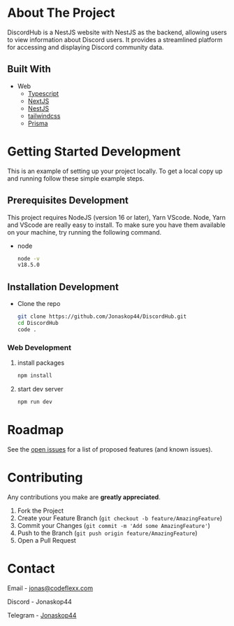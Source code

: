 # About The Project

DiscordHub is a NestJS website with NestJS as the backend, allowing users to view information about Discord users. It provides a streamlined platform for accessing and displaying Discord community data.

## Built With

- Web
  - [Typescript](https://www.npmjs.com/package/typescript)
  - [NextJS](https://nextjs.org/)
  - [NestJS](https://nestjs.com/)
  - [tailwindcss](https://www.npmjs.com/package/tailwindcss)
  - [Prisma](https://www.npmjs.com/package/prisma)

<!-- GETTING STARTED DEVELOPMENT  -->

# Getting Started Development

This is an example of setting up your project locally.
To get a local copy up and running follow these simple example steps.

## Prerequisites Development

This project requires NodeJS (version 16 or later), Yarn VScode. Node, Yarn and VScode are really easy to install. To make sure you have them available on your machine, try running the following command.

- node

  ```sh
  node -v
  v18.5.0
  ```

## Installation Development

- Clone the repo

  ```sh
  git clone https://github.com/Jonaskop44/DiscordHub.git
  cd DiscordHub
  code .
  ```

### Web Development

1. install packages

   ```sh
   npm install
   ```

2. start dev server

   ```sh
   npm run dev
   ```

<!-- ROADMAP -->

# Roadmap

See the [open issues](https://github.com/Jonaskop44/DiscordHub/issues) for a list of proposed features (and known issues).

<!-- CONTRIBUTING -->

# Contributing

Any contributions you make are **greatly appreciated**.

1. Fork the Project
2. Create your Feature Branch (`git checkout -b feature/AmazingFeature`)
3. Commit your Changes (`git commit -m 'Add some AmazingFeature'`)
4. Push to the Branch (`git push origin feature/AmazingFeature`)
5. Open a Pull Request

<!-- CONTACT -->

# Contact

Email - jonas@codeflexx.com

Discord - Jonaskop44

Telegram - [Jonaskop44](https://t.me/Jonaskop44)
